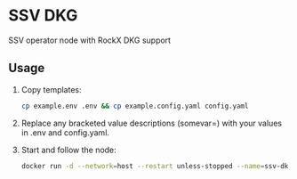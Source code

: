 # SSV DKG

SSV operator node with RockX DKG support

## Usage

1. Copy templates:

    ```bash
    cp example.env .env && cp example.config.yaml config.yaml
    ```

2. Replace any bracketed value descriptions (somevar=<your-value-here>) with your values in .env and config.yaml.

3. Start and follow the node:

    ```bash
    docker run -d --network=host --restart unless-stopped --name=ssv-dkg-1 -e CONFIG_PATH=./config.yaml -p 13002:13002 -p 12002:12002/udp -v $(pwd)/config.yaml:/config.yaml -v $(pwd):/data -it 'bloxstaking/ssv-node:latest' make BUILD_PATH=/go/bin/ssvnode start-node && docker logs ssv-dkg-1 --follow
    ```
